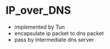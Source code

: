 # IP_over_DNS
+ implemented by Tun
+ encapsulate ip packet to dns packet
+ pass by intermediate dns server
